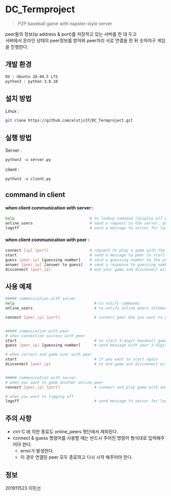 # DC_Termproject
> P2P baseball game with napster-style server  

peer들의 정보(ip address & port)를 저장하고 있는 서버를 한 대 두고   
서버에서 온라인 상태의 peer정보를 받아와 peer끼리 서로 연결을 한 뒤 숫자야구 게임을 진행한다.

## 개발 환경
```sh
OS : Ubuntu 20.04.5 LTS
python3 : python 3.8.10
```

## 설치 방법

Linux :

```sh
git clone https://github.com/alstjs37/DC_Termproject.git
```

## 실행 방법

Server :

```py
python3 -u server.py
```

client :

```py
python3 -u client.py
```

## command in client

#### when client communication with server :
```sh
help                                 # to lookup command (display all possible commands and their description)
online_users                         # send a request to the server, get back a list of all online peers and display them on the screen
logoff                               # send a message to server for logging off
```

#### when client communication with peer :
```sh
connect [ip] [port]                  # request to play a game with the given IP and port
start                                # send a message to peer to start baseball game
guess [peer_ip] [guessing number]    # send a guessing number to the peer
answer [peer_ip] [answer to guess]   # send a response to guessing number (automatically)
disconnect [peer_ip]                 # end your game and disconnect with peer
```

## 사용 예제

```sh
##### communication with server
help                                   # to notify commands
online_users                           # to notify online peers infomation

connect [peer_ip] [port]               # connect peer who you want to game


##### commuication with peer
# when connection success with peer
start                                  # to start 3-digit baseball game
guess [peer_ip] [guessing number]      # send message with your 3-digit guessing number

# when correct and game over with peer
start                                  # if you want to start again
disconnect [peer_ip]                   # to end game and disconnect with peer


##### communication with server
# when you want to game another online peer
connect [peer_ip] [port]               # connect and play game with another peer

# when you want to logging off
logoff                                 # send message to server for loging off 
```

## 주의 사항
- ctrl-C 에 의한 종료도 online_peers 명단에서 제외된다.
- connect & guess 명령어를 사용할 때는 반드시 주어진 명령어 형식대로 입력해주어야 한다.
  - error가 발생한다.
  - 이 경우 연결된 peer 모두 종료하고 다시 시작 해주어야 한다.

## 정보

201911523 이민선
